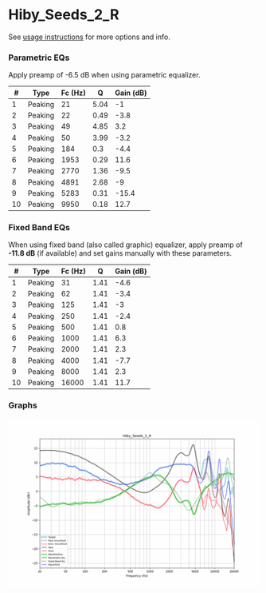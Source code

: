 # Hiby_Seeds_2_R
See [usage instructions](https://github.com/jaakkopasanen/AutoEq#usage) for more options and info.

### Parametric EQs
Apply preamp of -6.5 dB when using parametric equalizer.

|   # | Type    |   Fc (Hz) |    Q |   Gain (dB) |
|-----|---------|-----------|------|-------------|
|   1 | Peaking |        21 | 5.04 |        -1   |
|   2 | Peaking |        22 | 0.49 |        -3.8 |
|   3 | Peaking |        49 | 4.85 |         3.2 |
|   4 | Peaking |        50 | 3.99 |        -3.2 |
|   5 | Peaking |       184 | 0.3  |        -4.4 |
|   6 | Peaking |      1953 | 0.29 |        11.6 |
|   7 | Peaking |      2770 | 1.36 |        -9.5 |
|   8 | Peaking |      4891 | 2.68 |        -9   |
|   9 | Peaking |      5283 | 0.31 |       -15.4 |
|  10 | Peaking |      9950 | 0.18 |        12.7 |

### Fixed Band EQs
When using fixed band (also called graphic) equalizer, apply preamp of **-11.8 dB** (if available) and set gains manually with these parameters.

|   # | Type    |   Fc (Hz) |    Q |   Gain (dB) |
|-----|---------|-----------|------|-------------|
|   1 | Peaking |        31 | 1.41 |        -4.6 |
|   2 | Peaking |        62 | 1.41 |        -3.4 |
|   3 | Peaking |       125 | 1.41 |        -3   |
|   4 | Peaking |       250 | 1.41 |        -2.4 |
|   5 | Peaking |       500 | 1.41 |         0.8 |
|   6 | Peaking |      1000 | 1.41 |         6.3 |
|   7 | Peaking |      2000 | 1.41 |         2.3 |
|   8 | Peaking |      4000 | 1.41 |        -7.7 |
|   9 | Peaking |      8000 | 1.41 |         2.3 |
|  10 | Peaking |     16000 | 1.41 |        11.7 |

### Graphs
![](./Hiby_Seeds_2_R.png)
